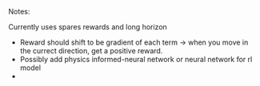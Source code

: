 Notes:

Currently uses spares rewards and long horizon
- Reward should shift to be gradient of each term -> when you move in the currect direction, get a positive reward. 
- Possibly add physics informed-neural network or neural network for rl model
- 